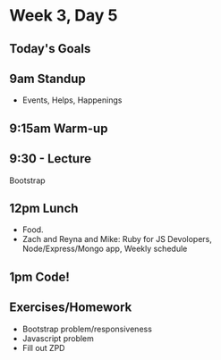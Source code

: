 # Week 3, Day 5

## Today's Goals

## 9am Standup

- Events, Helps, Happenings

## 9:15am Warm-up

## 9:30 - Lecture

Bootstrap

## 12pm Lunch

- Food.
- Zach and Reyna and Mike: Ruby for JS Devolopers, Node/Express/Mongo app, Weekly schedule

## 1pm Code!

## Exercises/Homework

- Bootstrap problem/responsiveness
- Javascript problem
- Fill out ZPD
